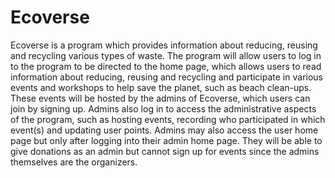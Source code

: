 # Ecoverse
Ecoverse is a program which provides information about reducing, reusing and recycling various types of waste. The program will allow users to log in to the program to be directed to the home page, which allows users to read information about reducing, reusing and recycling and participate in various events and workshops to help save the planet, such as beach clean-ups. These events will be hosted by the admins of Ecoverse, which users can join by signing up. Admins also log in to access the administrative aspects of the program, such as hosting events, recording who participated in which event(s) and updating user points. Admins may also access the user home page but only after logging into their admin home page. They will be able to give donations as an admin but cannot sign up for events since the admins themselves are the organizers.
